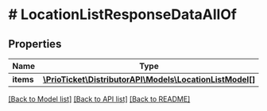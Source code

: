 # # LocationListResponseDataAllOf

## Properties

Name | Type | Description | Notes
------------ | ------------- | ------------- | -------------
**items** | [**\PrioTicket\DistributorAPI\Models\LocationListModel[]**](LocationListModel.md) | Locations. |

[[Back to Model list]](../../README.md#models) [[Back to API list]](../../README.md#endpoints) [[Back to README]](../../README.md)

